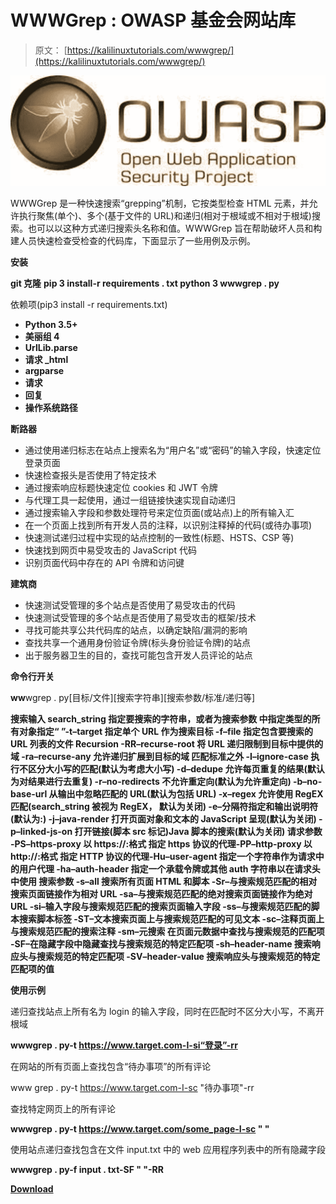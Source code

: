 # WWWGrep : OWASP 基金会网站库

> 原文： [https://kalilinuxtutorials.com/wwwgrep/](https://kalilinuxtutorials.com/wwwgrep/)

[![](img/43f6c4b09a902309e2d6c6dedf958ea6.png)](https://1.bp.blogspot.com/-TPToytzaSFg/YTx3ZZ5exHI/AAAAAAAAKzQ/y1UNCuLB-P4v1cBxLIPiXl_cq-M-6464QCLcBGAsYHQ/s1080/download.png)

WWWGrep 是一种快速搜索“grepping”机制，它按类型检查 HTML 元素，并允许执行聚焦(单个)、多个(基于文件的 URL)和递归(相对于根域或不相对于根域)搜索。也可以以这种方式递归搜索头名称和值。WWWGrep 旨在帮助破坏人员和构建人员快速检查受检查的代码库，下面显示了一些用例及示例。

**安装**

**git 克隆**
**pip 3 install-r requirements . txt
python 3 wwwgrep . py**

依赖项(pip3 install -r requirements.txt)

*   **Python 3.5+**
*   **美丽组 4**
*   **UrlLib.parse**
*   **请求 _html**
*   **argparse**
*   **请求**
*   **回复**
*   **操作系统路径**

**断路器**

*   通过使用递归标志在站点上搜索名为“用户名”或“密码”的输入字段，快速定位登录页面
*   快速检查报头是否使用了特定技术
*   通过搜索响应标题快速定位 cookies 和 JWT 令牌
*   与代理工具一起使用，通过一组链接快速实现自动递归
*   通过搜索输入字段和参数处理符号来定位页面(或站点)上的所有输入汇
*   在一个页面上找到所有开发人员的注释，以识别注释掉的代码(或待办事项)
*   快速测试递归过程中实现的站点控制的一致性(标题、HSTS、CSP 等)
*   快速找到网页中易受攻击的 JavaScript 代码
*   识别页面代码中存在的 API 令牌和访问键

**建筑商**

*   快速测试受管理的多个站点是否使用了易受攻击的代码
*   快速测试受管理的多个站点是否使用了易受攻击的框架/技术
*   寻找可能共享公共代码库的站点，以确定缺陷/漏洞的影响
*   查找共享一个通用身份验证令牌(标头身份验证令牌)的站点
*   出于服务器卫生的目的，查找可能包含开发人员评论的站点

**命令行开关**

**ww**wgrep . py[目标/文件][搜索字符串][搜索参数/标准/递归等]

**搜索输入
search_string 指定要搜索的字符串，或者为搜索参数
中指定类型的所有对象指定“
”-t–target 指定单个 URL 作为搜索目标
-f–file 指定包含要搜索的 URL 列表的文件
Recursion
-RR–recurse-root 将 URL 递归限制到目标中提供的域
-ra–recurse-any 允许递归扩展到目标的域
匹配标准之外
-I–ignore-case 执行不区分大小写的匹配(默认为考虑大小写)
-d–dedupe 允许每页重复的结果(默认为对结果进行去重复)
-r–no-redirects 不允许重定向(默认为允许重定向)
-b–no-base-url 从输出中忽略匹配的 URL(默认为包括 URL)
-x–regex 允许使用 RegEX 匹配(search_string 被视为 RegEX， 默认为关闭)
-e–分隔符指定和输出说明符(默认为:)
-j–java-render 打开页面对象和文本的 JavaScript 呈现(默认为关闭)
-p–linked-js-on 打开链接(脚本 src 标记)Java 脚本的搜索(默认为关闭)
请求参数
-PS–https-proxy 以 https://:格式
指定 https 协议的代理-PP–http-proxy 以 http://:格式
指定 HTTP 协议的代理-Hu–user-agent 指定一个字符串作为请求中的用户代理
-ha–auth-header 指定一个承载令牌或其他 auth 字符串以在请求头中使用
搜索参数
-s–all 搜索所有页面 HTML 和脚本 -Sr–与搜索规范匹配的相对搜索页面链接作为相对 URL
-sa–与搜索规范匹配的绝对搜索页面链接作为绝对 URL
-si–输入字段与搜索规范匹配的搜索页面输入字段
-ss–与搜索规范匹配的脚本搜索脚本标签
-ST–文本搜索页面上与搜索规范匹配的可见文本
-sc–注释页面上与搜索规范匹配的搜索注释
-sm–元搜索 在页面元数据中查找与搜索规范的匹配项
-SF–在隐藏字段中隐藏查找与搜索规范的特定匹配项
-sh–header-name 搜索响应头与搜索规范的特定匹配项
-SV–header-value 搜索响应头与搜索规范的特定匹配项的值**

**使用示例**

递归查找站点上所有名为 login 的输入字段，同时在匹配时不区分大小写，不离开根域

**wwwgrep . py-t https://www.target.com-I-si“登录”-rr**

在网站的所有页面上查找包含“待办事项”的所有评论

www grep . py-t https://www.target.com-I-sc "待办事项"-rr

查找特定网页上的所有评论

**wwwgrep . py-t https://www.target.com/some_page-I-sc " "**

使用站点递归查找包含在文件 input.txt 中的 web 应用程序列表中的所有隐藏字段

**wwwgrep . py-f input . txt-SF " "-RR**

[**Download**](https://github.com/OWASP/wwwgrep)